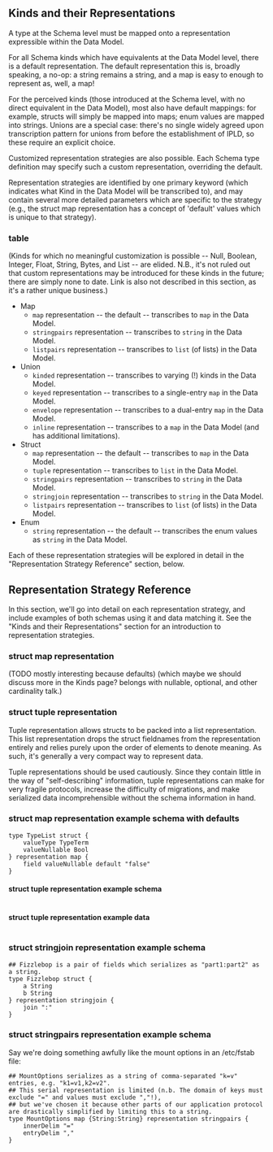 
Kinds and their Representations
-------------------------------

A type at the Schema level must be mapped onto a representation expressible
within the Data Model.

For all Schema kinds which have equivalents at the Data Model level, there is
a default representation.  The default representation this is, broadly speaking,
a no-op: a string remains a string, and a map is easy to enough to represent as,
well, a map!

For the perceived kinds (those introduced at the Schema level, with no direct
equivalent in the Data Model), most also have default mappings: for example,
structs will simply be mapped into maps; enum values are mapped into strings.
Unions are a special case: there's no single widely agreed upon transcription
pattern for unions from before the establishment of IPLD, so these require
an explicit choice.

Customized representation strategies are also possible.
Each Schema type definition may specify such a custom representation, overriding
the default.

Representation strategies are identified by one primary keyword (which indicates
what Kind in the Data Model will be transcribed to), and may contain several
more detailed parameters which are specific to the strategy (e.g., the struct
map representation has a concept of 'default' values which is unique to that
strategy).

### table

(Kinds for which no meaningful customization is possible -- Null, Boolean,
Integer, Float, String, Bytes, and List -- are elided.
N.B., it's not ruled out that custom representations may be introduced for
these kinds in the future; there are simply none to date.
Link is also not described in this section, as it's a rather unique business.)

- Map
	- `map` representation -- the default -- transcribes to `map` in the Data Model.
	- `stringpairs` representation -- transcribes to `string` in the Data Model.
	- `listpairs` representation -- transcribes to `list` (of lists) in the Data Model.
- Union
	- `kinded` representation -- transcribes to varying (!) kinds in the Data Model.
	- `keyed` representation -- transcribes to a single-entry `map` in the Data Model.
	- `envelope` representation -- transcribes to a dual-entry `map` in the Data Model.
	- `inline` representation -- transcribes to a `map` in the Data Model (and has additional limitations).
- Struct
	- `map` representation -- the default -- transcribes to `map` in the Data Model.
	- `tuple` representation -- transcribes to `list` in the Data Model.
	- `stringpairs` representation -- transcribes to `string` in the Data Model.
	- `stringjoin` representation -- transcribes to `string` in the Data Model.
	- `listpairs` representation -- transcribes to `list` (of lists) in the Data Model.
- Enum
	- `string` representation -- the default -- transcribes the enum values as `string` in the Data Model.

Each of these representation strategies will be explored in detail in the
"Representation Strategy Reference" section, below.


Representation Strategy Reference
---------------------------------

In this section, we'll go into detail on each representation strategy,
and include examples of both schemas using it and data matching it.
See the "Kinds and their Representations" section for an introduction to
representation strategies.


### struct map representation

(TODO mostly interesting because defaults)
(which maybe we should discuss more in the Kinds page?  belongs with nullable, optional, and other cardinality talk.)

### struct tuple representation

Tuple representation allows structs to be packed into a list representation.
This list representation drops the struct fieldnames from the representation
entirely and relies purely upon the order of elements to denote meaning.
As such, it's generally a very compact way to represent data.

Tuple representations should be used cautiously.  Since they contain little
in the way of "self-describing" information, tuple representations can make for
very fragile protocols, increase the difficulty of migrations, and make
serialized data incomprehensible without the schema information in hand.

### struct map representation example schema with defaults

```ipldsch
type TypeList struct {
	valueType TypeTerm
	valueNullable Bool
} representation map {
	field valueNullable default "false"
}
```

#### struct tuple representation example schema

```ipldsch
```

#### struct tuple representation example data

```json
```

### struct stringjoin representation example schema

```ipldsch
## Fizzlebop is a pair of fields which serializes as "part1:part2" as a string.
type Fizzlebop struct {
	a String
	b String
} representation stringjoin {
	join ":"
}
```

### struct stringpairs representation example schema

Say we're doing something awfully like the mount options in an /etc/fstab file:

```ipldsch
## MountOptions serializes as a string of comma-separated "k=v" entries, e.g. "k1=v1,k2=v2".
## This serial representation is limited (n.b. The domain of keys must exclude "=" and values must exclude ","!),
## but we've chosen it because other parts of our application protocol are drastically simplified by limiting this to a string.
type MountOptions map {String:String} representation stringpairs {
	innerDelim "="
	entryDelim ","
}
```
